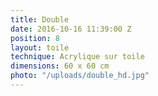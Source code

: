 ```yaml
---
title: Double
date: 2016-10-16 11:39:00 Z
position: 8
layout: toile
technique: Acrylique sur toile
dimensions: 60 x 60 cm
photo: "/uploads/double_hd.jpg"
---
```


